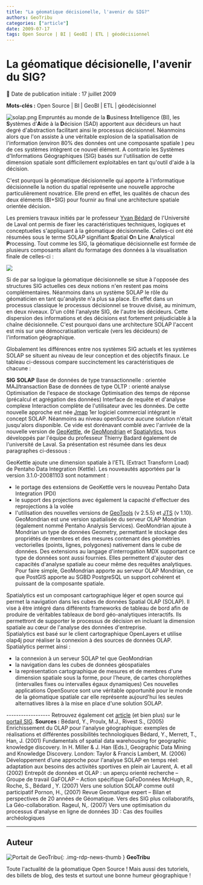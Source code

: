 ```yaml
---
title: "La géomatique décisionelle, l'avenir du SIG?"
authors: GeoTribu
categories: ["article"]
date: 2009-07-17
tags: Open Source | BI | GeoBI | ETL | géodécisionnel
---
```


# La géomatique décisionelle, l'avenir du SIG?

:calendar: Date de publication initiale : 17 juillet 2009

**Mots-clés :** Open Source | BI | GeoBI | ETL | géodécisionnel

![solap.png](https://cdn.geotribu.fr/img/divers/solap.png) Empruntés au monde de la **B**usiness **I**ntelligence (BI), les **S**ystèmes d'**A**ide à la **D**écision (SAD) apportent aux décideurs un haut degré d'abstraction facilitant ainsi le processus décisionnel. Néanmoins alors que l'on assiste à une véritable explosion de la spatialisation de l'information (environ 80% des données ont une composante spatiale ) peu de ces systèmes intègrent ce nouvel élément. A contrario les Systèmes d'Informations Géographiques (SIG) basés sur l'utilisation de cette dimension spatiale sont difficilement exploitables en tant qu'outil d'aide à la décision.  

C'est pourquoi la géomatique décisionnelle qui apporte à l'informatique décisionnelle la notion du spatial représente une nouvelle approche particulièrement novatrice. Elle prend en effet, les qualités de chacun des deux éléments (BI+SIG) pour fournir au final une architecture spatiale orientée décision.  

Les premiers travaux initiés par le professeur [Yvan Bédard](http://yvanbedard.scg.ulaval.ca/) de l'Université de Laval ont permis de fixer les caractéristiques techniques, logiques et conceptuelles s'appliquant à la géomatique décisionnelle. Celles-ci ont été résumées sous le terme SOLAP signifiant **S**patial **O**n **L**ine **A**nalytical **P**rocessing. Tout comme les SIG, la géomatique décisionnelle est formée de plusieurs composants allant du formatage des données à la visualisation finale de celles-ci :

![](http://www.portailsig.org/assets/images/illustration/spatialOlap.png)

Si de par sa logique la géomatique décisionnelle se situe à l'opposée des structures SIG actuelles ces deux notions n'en restent pas moins complémentaires. Néanmoins dans un système SOLAP le rôle du géomaticien en tant qu'analyste n'a plus sa place. En effet dans un processus classique le processus décisionnel se trouve divisé, au minimum, en deux niveaux. D'un côté l'analyste SIG, de l'autre les décideurs. Cette dispersion des informations et des décisions est fortement préjudiciable à la chaîne décisionnelle. C'est pourquoi dans une architecture SOLAP l'accent est mis sur une démocratisation verticale (vers les décideurs) de l'information géographique.  

Globalement les différences entre nos systèmes SIG actuels et les systèmes SOLAP se situent au niveau de leur conception et des objectifs finaux. Le tableau ci-dessous compare succinctement les caractéristiques de chacune :

**SIG** **SOLAP**   Base de données de type transactionnelle : orientée MAJ/transaction Base de données de type OLTP : orienté analyse   Optimisation de l'espace de stockage Optimisation des temps de réponse  
(précalcul et agrégation des données)   Interface de requête et d'analyse complexe Interaction complète de l'utilisateur avec les données.    De cette nouvelle approche est née [Jmap](http://www.kheops-tech.com/en/home/index.jsp) 1er logiciel commercial intégrant le concept SOLAP. Néanmoins au niveau openSource aucune solution n'était jusqu'alors disponible. Ce vide est dorénavant comblé avec l'arrivée de la nouvelle version de [GeoKettle](http://geosoa.scg.ulaval.ca/en/index.php?module=pagemaster&PAGE_user_op=view_page&PAGE_id=17), de [GeoMondrian](http://www.geo-mondrian.org/) et [Spatialytics](http://www.spatialytics.org/), tous développés par l'équipe du professeur Thierry Badard également de l'université de Laval. Sa présentation est résumée dans les deux paragraphes ci-dessous :  

GeoKettle ajoute une dimension spatiale à l'ETL (Extract Transform Load) de Pentaho Data Integration (Kettle). Les nouveautés apportées par la version 3.1.0-20081103 sont notamment :

* le portage des extensions de GeoKettle vers le nouveau Pentaho Data Integration (PDI)
* le support des projections avec également la capacité d'effectuer des reprojections à la volée
* l'utilisation des nouvelles versions de [GeoTools](http://geotools.codehaus.org/) (v 2.5.5) et [JTS](http://www.vividsolutions.com/jts/jtshome.htm) (v 1.10).
GeoMondrian est une version spatialisée du serveur OLAP Mondrian (également nommé Pentaho Analysis Services). GeoMondrian ajoute à Mondrian un type de données Geometry, permettant le stockage des propriétés de membres et des mesures contenant des géométries vectorielles (points, lignes, polygones) nativement dans le cube de données. Des extensions au langage d'interrogation MDX supportant ce type de données sont aussi fournies. Elles permettent d'ajouter des capacités d'analyse spatiale au coeur même des requêtes analytiques.  
Pour faire simple, GeoMondrian apporte au serveur OLAP Mondrian, ce que PostGIS apporte au SGBD PostgreSQL un support cohérent et puissant de la composante spatiale.  

Spatialytics est un composant cartographique léger et open source qui permet la navigation dans les cubes de données Spatial OLAP (SOLAP). Il vise à être intégré dans différents frameworks de tableau de bord afin de produire de véritables tableaux de bord géo-analytiques interactifs. Ils permettront de supporter le processus de décision en incluant la dimension spatiale au cœur de l'analyse des données d'entreprise.  
Spatialytics est basé sur le client cartographique OpenLayers et utilise olap4j pour réaliser la connexion à des sources de données OLAP.  
Spatialytics permet ainsi :

* la connexion à un serveur SOLAP tel que GeoMondrian
* la navigation dans les cubes de données géospatiales
* la représentation cartographique de mesures et de membres d'une dimension spatiale sous la forme, pour l'heure, de cartes choroplèthes (intervalles fixes ou intervalles égaux dynamiques)
Ces nouvelles applications OpenSource sont une véritable opportunité pour le monde de la géomatique spatiale car elle représente aujourd'hui les seules alternatives libres à la mise en place d'une solution SOLAP.

------------------ Retrouvez également cet [article](http://www.portailsig.org/index.php?id=1176) (et bien plus) sur le [portail SIG](http://www.portailsig.org/). **Sources :** Bédard, Y., Proulx, M.J., Rivest S., (2005) Enrichissement du OLAP pour l'analyse géographique: exemples de réalisations et différentes possibilités technologiques Bédard, Y., Merrett, T., Han, J. (2001) Fundamentals of spatial data warehousing for geographic knowledge discovery. In H. Miller & J. Han (Eds.), Geographic Data Mining and Knowledge Discovery. London: Taylor & Francis Lambert, M. (2006) Développement d’une approche pour l'analyse SOLAP en temps réel: adaptation aux besoins des activités sportives en plein air Laurent, A. et all (2002) Entrepôt de données et OLAP : un aperçu orienté recherche – Groupe de travail GaFOLAP – Action spécifique GaFoDonnées McHugh, R., Roche, S., Bédard , Y. (2007) Vers une solution SOLAP comme outil participatif Pornon, H., (2007) Revue Geomatique expert – Bilan et perspectives de 20 années de Géomatique. Vers des SIG plus collaboratifs, La Géo-collaboration. Rageul, N,. (2007) Vers une optimisation du processus d'analyse en ligne de données 3D : Cas des fouilles archéologiques

----

## Auteur

![Portait de GeoTribu](https://cdn.geotribu.fr/img/internal/charte/geotribu_logo_64x64.png){: .img-rdp-news-thumb }
**GeoTribu**

Toute l'actualité de la géomatique Open Source ! Mais aussi des tutoriels, des billets de blog, des tests et surtout une bonne humeur géographique !
